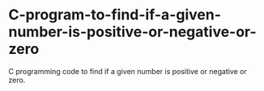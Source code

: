 # C-program-to-find-if-a-given-number-is-positive-or-negative-or-zero
C programming  code to find if a given number is positive or negative or zero.

